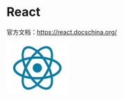 # React

官方文档：https://react.docschina.org/

![image-20250711155142531](React.assets/image-20250711155142531.png)